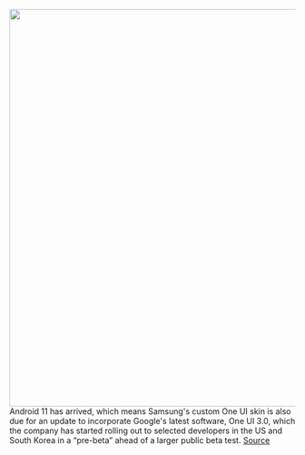 <img src='https://cdn.vox-cdn.com/thumbor/iM11V2XoCPuiBducrqbQlvyGm70=/0x0:2040x1360/1200x800/filters:focal(857x517:1183x843)/cdn.vox-cdn.com/uploads/chorus_image/image/67408376/bking_200303_3928_0004.0.jpg' width='700px' /><br/>
Android 11 has arrived, which means Samsung's custom One UI skin is also due for an update to incorporate Google's latest software, One UI 3.0, which the company has started rolling out to selected developers in the US and South Korea in a “pre-beta” ahead of a larger public beta test.
<a href='https://www.theverge.com/2020/9/15/21437681/samsung-android-11-one-ui-3-0-update-first-look-screenshots-improvements'> Source <a/>